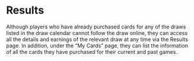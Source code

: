 # Results

Although players who have already purchased cards for any of the draws listed in the draw calendar cannot follow the draw online, they can access all the details and earnings of the relevant draw at any time via the Results page. In addition, under the “My Cards” page, they can list the information of all the cards they have purchased for their current and past games.

